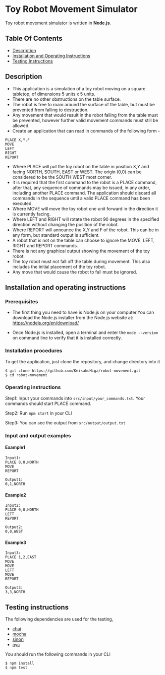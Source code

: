 # Toy Robot Movement Simulator
Toy robot movement simulator is written in **Node.js**.
## Table Of Contents

- [Description](#description)
- [Installation and Operating Instructions](#installation-and-operating-instructions)
- [Testing Instructions](#testing-instructions)

## Description
- This application is a simulation of a toy robot moving on a square tabletop, of dimensions 5 units x 5 units.
- There are no other obstructions on the table surface.
- The robot is free to roam around the surface of the table, but must be prevented from falling to destruction.
- Any movement that would result in the robot falling from the table must be prevented, however further valid movement commands must still be allowed.
- Create an application that can read in commands of the following form -
```
PLACE X,Y,F
MOVE
LEFT
RIGHT
REPORT
```
- Where PLACE will put the toy robot on the table in position X,Y and facing NORTH, SOUTH, EAST or WEST. The origin (0,0) can be considered to be the SOUTH WEST most corner.
- It is required that the first command to the robot is a PLACE command, after that, any sequence of commands may be issued, in any order, including another PLACE command. The application should discard all commands in the sequence until a valid PLACE command has been executed.
- Where MOVE will move the toy robot one unit forward in the direction it is currently facing.
- Where LEFT and RIGHT will rotate the robot 90 degrees in the specified direction without changing the position of the robot.
- Where REPORT will announce the X,Y and F of the robot. This can be in any form, but standard output is sufficient.
- A robot that is not on the table can choose to ignore the MOVE, LEFT, RIGHT and REPORT commands.
- There is not any graphical output showing the movement of the toy robot.
- The toy robot must not fall off the table during movement. This also includes the initial placement of the toy robot. 
- Any move that would cause the robot to fall must be ignored.

## Installation and operating instructions
### Prerequisites

- The first thing you need to have is Node.js on your computer.You can download the Node.js installer from the Node.js website at: https://nodejs.org/en/download/

- Once Node.js is installed, open a terminal and enter the `node --version` on command line to verify that it is installed correctly.

### Installation procedures

To get the application, just clone the repository, and change directory into it
```
$ git clone https://github.com/KeisakuHiga/robot-movement.git
$ cd robot-movement
```

### Operating instructions

Step1: Input your commands into `src/input/your_commands.txt`. Your commands should start PLACE command.

Step2: Run `npm start` in your CLI

Step3: You can see the output from `src/output/output.txt`

### Input and output examples
#### Example1
```
Input1:
PLACE 0,0,NORTH
MOVE
REPORT
```
```
Output1:
0,1,NORTH
```
#### Example2
```
Input2:
PLACE 0,0,NORTH
LEFT
REPORT
```
```
Output2:
0,0,WEST
```
#### Example3
```
Input3:
PLACE 1,2,EAST
MOVE
MOVE
LEFT
MOVE
REPORT
```
```
Output3:
3,3,NORTH
```

## Testing instructions

The following dependencies are used for the testing,

- [chai](https://www.chaijs.com/)
- [mocha](https://mochajs.org/)
- [sinon](https://sinonjs.org/)
- [nyc](https://github.com/istanbuljs/nyc)

You should run the following commands in your CLI
```
$ npm install
$ npm test
```
